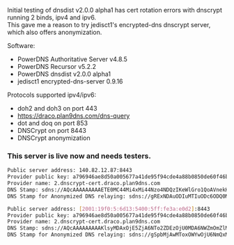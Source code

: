 Initial testing of dnsdist v2.0.0 alpha1 has cert rotation errors with dnscrypt running 2 binds, ipv4 and ipv6.  
This gave me a reason to try jedisct1's encrypted-dns dnscrypt server, which also offers anonymization.

Software:
 - PowerDNS Authoritative Server v4.8.5
 - PowerDNS Recursor v5.2.2
 - PowerDNS dnsdist v2.0.0 alpha1
 - jedisct1 encrypted-dns-server 0.9.16 

Protocols supported ipv4/ipv6:
 - doh2 and doh3 on port 443
 - https://draco.plan9dns.com/dns-query
 - dot and doq on port 853
 - DNSCrypt on port 8443
 - DNSCrypt anonymization

### This server is live now and needs testers.

```sh
Public server address: 140.82.12.87:8443
Provider public key: a796946ae8d50a005677a41de95f94cde4a88b0850de60f46b7be6079d03822d
Provider name: 2.dnscrypt-cert.draco.plan9dns.com
DNS Stamp: sdns://AQcAAAAAAAAAETE0MC44Mi4xMi44Nzo4NDQzIKeWlGro1QoAVnekHelflM3kqIsIUN5g9Gt75gedA4ItIjIuZG5zY3J5cHQtY2VydC5kcmFjby5wbGFuOWRucy5jb20
DNS Stamp for Anonymized DNS relaying: sdns://gRExNDAuODIuMTIuODc6ODQ0Mw
```

```sh
Public server address: [2001:19f0:5:6d13:5400:5ff:fe3a:e0d2]:8443
Provider public key: a796946ae8d50a005677a41de95f94cde4a88b0850de60f46b7be6079d03822d
Provider name: 2.dnscrypt-cert.draco.plan9dns.com
DNS Stamp: sdns://AQcAAAAAAAAAKlsyMDAxOjE5ZjA6NTo2ZDEzOjU0MDA6NWZmOmZlM2E6ZTBkMl06ODQ0MyCnlpRq6NUKAFZ3pB3pX5TN5KiLCFDeYPRre-YHnQOCLSIyLmRuc2NyeXB0LWNlcnQuZHJhY28ucGxhbjlkbnMuY29t
DNS Stamp for Anonymized DNS relaying: sdns://gSpbMjAwMToxOWYwOjU6NmQxMzo1NDAwOjVmZjpmZTNhOmUwZDJdOjg0NDM
```
